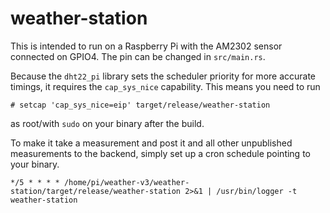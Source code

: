 # weather-station

This is intended to run on a Raspberry Pi with the AM2302 sensor connected on
GPIO4. The pin can be changed in `src/main.rs`.

Because the `dht22_pi` library sets the scheduler priority for more accurate
timings, it requires the `cap_sys_nice` capability. This means you need to run

```console
# setcap 'cap_sys_nice=eip' target/release/weather-station
```

as root/with `sudo` on your binary after the build.

To make it take a measurement and post it and all other unpublished
measurements to the backend, simply set up a cron schedule pointing to your
binary.

```
*/5 * * * * /home/pi/weather-v3/weather-station/target/release/weather-station 2>&1 | /usr/bin/logger -t weather-station
```

